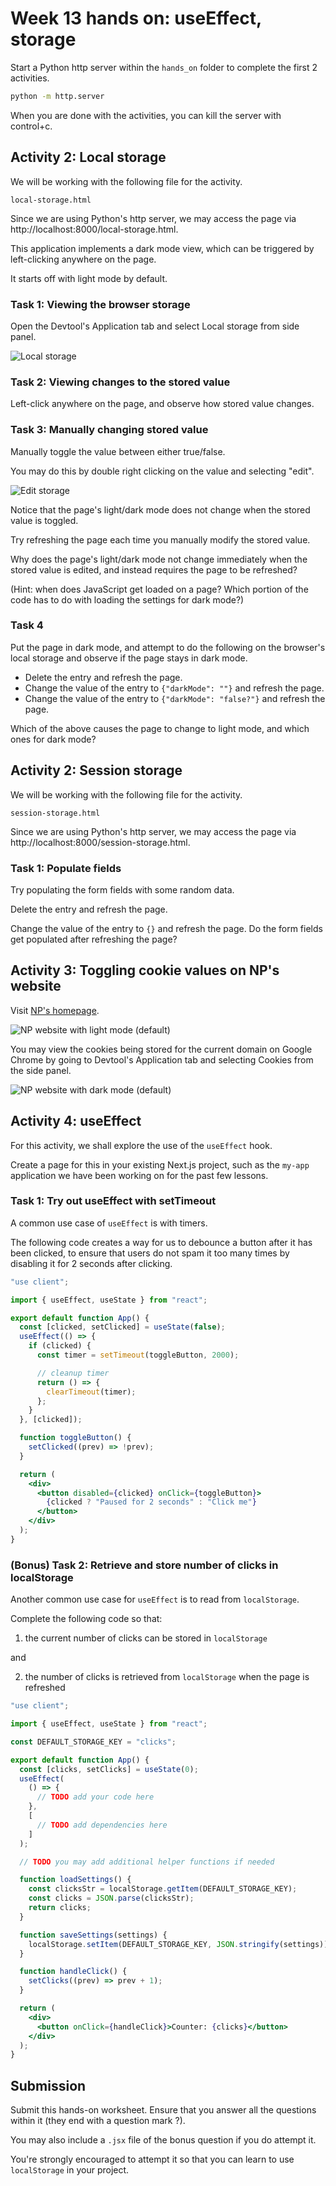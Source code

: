 # Week 13 hands on: useEffect, storage

Start a Python http server within the `hands_on` folder to complete the first 2 activities.

```bash
python -m http.server
```

When you are done with the activities, you can kill the server with control+c.

## Activity 2: Local storage

We will be working with the following file for the activity.

`local-storage.html`

Since we are using Python's http server, we may access the page via http://localhost:8000/local-storage.html.

This application implements a dark mode view, which can be triggered by left-clicking anywhere on the page.

It starts off with light mode by default.

### Task 1: Viewing the browser storage

Open the Devtool's Application tab and select Local storage from side panel.

![Local storage](./hands_on_ss/localhost_localstorage.png)

### Task 2: Viewing changes to the stored value

Left-click anywhere on the page, and observe how stored value changes.

### Task 3: Manually changing stored value

Manually toggle the value between either true/false.

You may do this by double right clicking on the value and selecting "edit".

![Edit storage](./hands_on_ss/storage_edit.png)

Notice that the page's light/dark mode does not change when the stored value is toggled.

Try refreshing the page each time you manually modify the stored value.

Why does the page's light/dark mode not change immediately when the stored value is edited, and instead requires the page to be refreshed?

(Hint: when does JavaScript get loaded on a page? Which portion of the code has to do with loading the settings for dark mode?)

### Task 4

Put the page in dark mode, and attempt to do the following on the browser's local storage and observe if the page stays in dark mode.

- Delete the entry and refresh the page.
- Change the value of the entry to `{"darkMode": ""}` and refresh the page.
- Change the value of the entry to `{"darkMode": "false?"}` and refresh the page.

Which of the above causes the page to change to light mode, and which ones for dark mode?

## Activity 2: Session storage

We will be working with the following file for the activity.

`session-storage.html`

Since we are using Python's http server, we may access the page via http://localhost:8000/session-storage.html.

### Task 1: Populate fields

Try populating the form fields with some random data.

Delete the entry and refresh the page.

Change the value of the entry to `{}` and refresh the page. Do the form fields get populated after refreshing the page?

## Activity 3: Toggling cookie values on NP's website

Visit [NP's homepage](https://www.np.edu.sg).

![NP website with light mode (default)](./hands_on_ss/np_light_mode.png)

You may view the cookies being stored for the current domain on Google Chrome by going to Devtool's Application tab and selecting Cookies from the side panel.

![NP website with dark mode (default)](./hands_on_ss/np_dark_mode.png)

## Activity 4: useEffect

For this activity, we shall explore the use of the `useEffect` hook.

Create a page for this in your existing Next.js project, such as the `my-app` application we have been working on for the past few lessons.

### Task 1: Try out useEffect with setTimeout

A common use case of `useEffect` is with timers.

The following code creates a way for us to debounce a button after it has been clicked, to ensure that users do not spam it too many times by disabling it for 2 seconds after clicking.

```jsx
"use client";

import { useEffect, useState } from "react";

export default function App() {
  const [clicked, setClicked] = useState(false);
  useEffect(() => {
    if (clicked) {
      const timer = setTimeout(toggleButton, 2000);

      // cleanup timer
      return () => {
        clearTimeout(timer);
      };
    }
  }, [clicked]);

  function toggleButton() {
    setClicked((prev) => !prev);
  }

  return (
    <div>
      <button disabled={clicked} onClick={toggleButton}>
        {clicked ? "Paused for 2 seconds" : "Click me"}
      </button>
    </div>
  );
}
```

### (Bonus) Task 2: Retrieve and store number of clicks in localStorage

Another common use case for `useEffect` is to read from `localStorage`.

Complete the following code so that:

1. the current number of clicks can be stored in `localStorage`

and

2. the number of clicks is retrieved from `localStorage` when the page is refreshed

```jsx
"use client";

import { useEffect, useState } from "react";

const DEFAULT_STORAGE_KEY = "clicks";

export default function App() {
  const [clicks, setClicks] = useState(0);
  useEffect(
    () => {
      // TODO add your code here
    },
    [
      // TODO add dependencies here
    ]
  );

  // TODO you may add additional helper functions if needed

  function loadSettings() {
    const clicksStr = localStorage.getItem(DEFAULT_STORAGE_KEY);
    const clicks = JSON.parse(clicksStr);
    return clicks;
  }

  function saveSettings(settings) {
    localStorage.setItem(DEFAULT_STORAGE_KEY, JSON.stringify(settings));
  }

  function handleClick() {
    setClicks((prev) => prev + 1);
  }

  return (
    <div>
      <button onClick={handleClick}>Counter: {clicks}</button>
    </div>
  );
}
```

## Submission

Submit this hands-on worksheet. Ensure that you answer all the questions within it (they end with a question mark ?).

You may also include a `.jsx` file of the bonus question if you do attempt it.

You're strongly encouraged to attempt it so that you can learn to use `localStorage` in your project.
